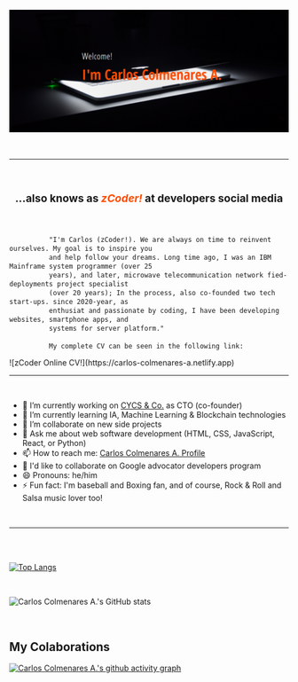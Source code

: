 ![zCoder Banner!](assets/img/miBanner.png)

<br>

---

<br>

### <div style="text-align:center"><h3>...also knows as<span style="color:#ff4c00"> _zCoder!_ </span>at developers social media</div>

<br>

<p style="text-align:justify; font-size:18px">

              "I'm Carlos (zCoder!). We are always on time to reinvent ourselves. My goal is to inspire you
              and help follow your dreams. Long time ago, I was an IBM Mainframe system programmer (over 25
              years), and later, microwave telecommunication network fied-deployments project specialist
              (over 20 years); In the process, also co-founded two tech start-ups. since 2020-year, as
              enthusiat and passionate by coding, I have been developing websites, smartphone apps, and
              systems for server platform."

              My complete CV can be seen in the following link:

</p>
![zCoder Online CV!](https://carlos-colmenares-a.netlify.app)

<br>

---

<br>

- 🔭 I’m currently working on [CYCS & Co.](https://cycs.netlify.app "CYCS Ingeniería e Instalaciones") as CTO (co-founder)
- 🌱 I’m currently learning IA, Machine Learning & Blockchain technologies
- 👯 I’m collaborate on new side projects
- 💬 Ask me about web software development (HTML, CSS, JavaScript, React, or Python)
- 📫 How to reach me: [Carlos Colmenares A. Profile](https://carlos-colmenares-a.netlify.app "https://carlos-colmenares-a.netlify.app")
- 👯 I'd like to collaborate on Google advocator developers program
- 😄 Pronouns: he/him
- ⚡ Fun fact: I'm baseball and Boxing fan, and of course, Rock & Roll and Salsa music lover too!

<br>

---

<br>
<br>

[![Top Langs](https://github-readme-stats.vercel.app/api/top-langs/?username=cycscarlos&&langs_count=8&theme=vue-dark)](https://github.com/cycscarlos/github-readme-stats)

<br>

![Carlos Colmenares A.'s GitHub stats](https://github-readme-stats.vercel.app/api?username=cycscarlos&show_icons=true&theme=vue-dark&hide=stars,prs)

<br>

## My Colaborations

[![Carlos Colmenares A.'s github activity graph](https://activity-graph.herokuapp.com/graph?username=cycscarlos&theme=react-dark)](https://github.com/cycscarlos/github-readme-activity-graph)

<br>
